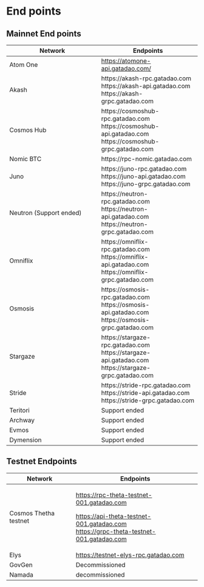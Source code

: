 # End points

## Mainnet End points

<table><thead><tr><th width="356">Network</th><th width="332">Endpoints</th></tr></thead><tbody><tr><td>Atom One</td><td><a href="https://atomone-api.gatadao.com/">https://atomone-api.gatadao.com/</a></td></tr><tr><td>Akash</td><td>https://akash-rpc.gatadao.com<br>https://akash-api.gatadao.com <br>https://akash-grpc.gatadao.com</td></tr><tr><td>Cosmos Hub</td><td>https://cosmoshub-rpc.gatadao.com<br>https://cosmoshub-api.gatadao.com <br>https://cosmoshub-grpc.gatadao.com</td></tr><tr><td>Nomic BTC</td><td>https://rpc-nomic.gatadao.com</td></tr><tr><td>Juno</td><td>https://juno-rpc.gatadao.com<br>https://juno-api.gatadao.com <br>https://juno-grpc.gatadao.com</td></tr><tr><td>Neutron (Support ended)</td><td>https://neutron-rpc.gatadao.com<br>https://neutron-api.gatadao.com <br>https://neutron-grpc.gatadao.com</td></tr><tr><td>Omniflix</td><td>https://omniflix-rpc.gatadao.com<br>https://omniflix-api.gatadao.com <br>https://omniflix-grpc.gatadao.com</td></tr><tr><td>Osmosis</td><td>https://osmosis-rpc.gatadao.com<br>https://osmosis-api.gatadao.com <br>https://osmosis-grpc.gatadao.com</td></tr><tr><td>Stargaze</td><td>https://stargaze-rpc.gatadao.com<br>https://stargaze-api.gatadao.com <br>https://stargaze-grpc.gatadao.com</td></tr><tr><td>Stride</td><td>https://stride-rpc.gatadao.com<br>https://stride-api.gatadao.com <br>https://stride-grpc.gatadao.com</td></tr><tr><td>Teritori</td><td>Support ended</td></tr><tr><td>Archway</td><td>Support ended</td></tr><tr><td>Evmos</td><td>Support ended</td></tr><tr><td>Dymension</td><td>Support ended</td></tr></tbody></table>



## Testnet Endpoints

| Network               | Endpoints                                                                                                                                      |
| --------------------- | ---------------------------------------------------------------------------------------------------------------------------------------------- |
| Cosmos Thetha testnet | <p>https://rpc-theta-testnet-001.gatadao.com</p><p>https://api-theta-testnet-001.gatadao.com<br>https://grpc-theta-testnet-001.gatadao.com</p> |
| Elys                  | https://testnet-elys-rpc.gatadao.com                                                                                                           |
| GovGen                | Decommissioned                                                                                                                                 |
| Namada                | decommissioned                                                                                                                                 |
